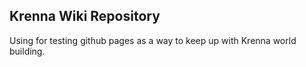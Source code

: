 ## Krenna Wiki Repository

Using for testing github pages as a way to keep up with Krenna world building.
